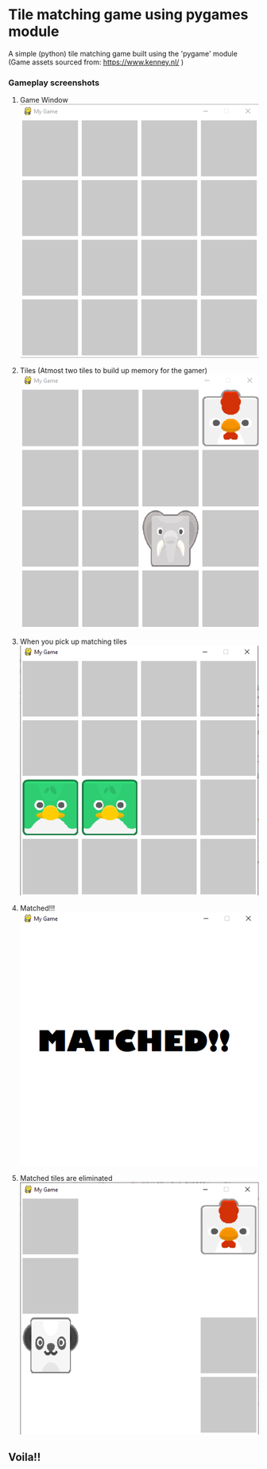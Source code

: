 # Tile matching game using pygames module
A simple (python) tile matching game built using the 'pygame' module\
(Game assets sourced from: https://www.kenney.nl/ )


### Gameplay screenshots
1. Game Window\
![Demo_1](https://github.com/dhairyap99/Matching-Tile-Game/blob/master/gameplay/1.png)

2. Tiles (Atmost two tiles to build up memory for the gamer)\
![Demo_2](https://github.com/dhairyap99/Matching-Tile-Game/blob/master/gameplay/2.png)

3. When you pick up matching tiles\
![Demo_3](https://github.com/dhairyap99/Matching-Tile-Game/blob/master/gameplay/3.png)

4. Matched!!!\
![Demo_4](https://github.com/dhairyap99/Matching-Tile-Game/blob/master/gameplay/4.png)

5. Matched tiles are eliminated\
![Demo_5](https://github.com/dhairyap99/Matching-Tile-Game/blob/master/gameplay/5.png)

## Voila!!

